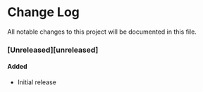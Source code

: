 # Change Log
All notable changes to this project will be documented in this file.

### [Unreleased][unreleased]

#### Added
- Initial release
